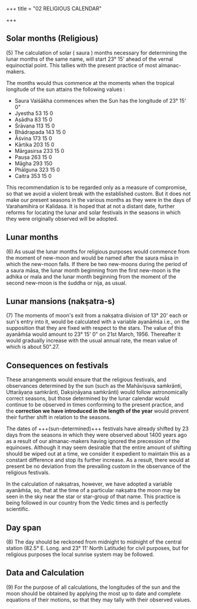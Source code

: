 +++
title = "02 RELIGIOUS CALENDAR"

+++

## Solar months (Religious)

(5) The calculation of solar ( saura ) months necessary for determining the lunar months of the same name, will start 23° 15' ahead of the vernal equinoctial point. This tallies with the present practice of most almanac-makers. 

The months would thus commence at the moments when the tropical longitude of the sun attains the following values : 

- Saura Vaiśākha commences when the Sun has the longitude of 23° 15' 0"
- Jyestha 53 15 0 
- Aṣādha 83 15 0 
- Śrāvana 113 15 0 
- Bhādrapada 143 15 0 
- Āśvina 173 15 0 
- Kārtika 203 15 0 
- Mārgasirsa 233 15 0 
- Pauṣa 263 15 0 
- Māgha 293 150 
- Phālguna 323 15 0
- Caitra 353 15 0 

This recommendation is to be regarded only as a measure of compromise, so that we avoid a violent break with the established custom. But it does not make our present seasons in the various months as they were in the days of Varahamihira or Kalidasa. It is hoped that at not a distant date, further reforms for locating the lunar and solar festivals in the seasons in which they were originally observed will be adopted. 

## Lunar months

(6) As usual the lunar months for religious purposes would commence from the moment of new-moon and would be named after the saura māsa in which the new-moon falls. If there be two new-moons during the period of a saura māsa, the lunar month beginning from the first new-moon is the adhika or mala and the lunar month beginning from the moment of the second new-moon is the śuddha or nija, as usual. 

## Lunar mansions (nakṣatra-s)

(7) The moments of moon's exit from a nakṣatra division of 13° 20' each or sun's entry into it, would be calculated with a variable ayanāṁśa i.e., on the supposition that they are fixed with respect to the stars. The value of this ayanāṁśa would amount to 23° 15' 0" on 21st March, 1956. Thereafter it would gradually increase with the usual annual rate, the mean value of which is about 50".27. 

## Consequences on festivals

These arrangements would ensure that the religious festivals, and observances determined by the sun (such as the Mahāviṣuva saṁkrānti, Uttarāyaṇa saṁkrānti, Dakṣiṇāyana saṁkrānti) would follow astronomically correct seasons, but those determined by the lunar calendar would continue to be observed in times conforming to the present practice, and the **correction we have introduced in the length of the year** would prevent their further shift in relation to the seasons. 

The dates of +++(sun-determined)+++ festivals have already shifted by 23 days from the seasons in which they were observed about 1400 years ago as a result of our almanac-makers having ignored the precession of the equinoxes. Although it may seem desirable that the entire amount of shifting should be wiped out at a time, we consider it expedient to maintain this as a constant difference and stop its further increase. As a result, there would at present be no deviation from the prevailing custom in the observance of the religious festivals. 

In the calculation of nakṣatras, however, we have adopted a variable ayanāṁśa, so, that at the time of a particular nakṣatra the moon may be seen in the sky near the star or star-group of that name. This practice is being followed in our country from the Vedic times and is perfectly scientific. 

## Day span

(8) The day should be reckoned from midnight to midnight of the central station (82.5° E. Long. and 23° 11' North Latitude) for civil purposes, but for religious purposes the local sunrise system may be followed. 

## Data and Calculation

(9) For the purpose of all calculations, the longitudes of the sun and the moon should be obtained by applying the most up to date and complete equations of their motions, so that they may tally with their observed values. 

